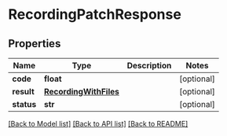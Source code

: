 # RecordingPatchResponse

## Properties
Name | Type | Description | Notes
------------ | ------------- | ------------- | -------------
**code** | **float** |  | [optional] 
**result** | [**RecordingWithFiles**](RecordingWithFiles.md) |  | [optional] 
**status** | **str** |  | [optional] 

[[Back to Model list]](../README.md#documentation-for-models) [[Back to API list]](../README.md#documentation-for-api-endpoints) [[Back to README]](../README.md)


